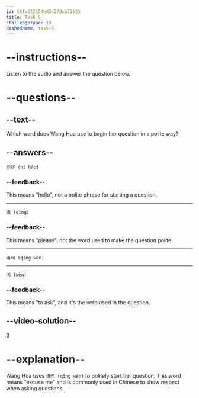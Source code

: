 ```yaml
---
id: 68fe222654ed3a27dca71523
title: Task 5
challengeType: 19
dashedName: task-5
---
```


<!-- (Audio) Wang Hua: 请问 (qǐng wèn) -->

# --instructions--

Listen to the audio and answer the question below.

# --questions--

## --text--
  
Which word does Wang Hua use to begin her question in a polite way?

## --answers--

`你好 (nǐ hǎo)`

### --feedback--

This means "hello", not a polite phrase for starting a question.

---

`请 (qǐng)`

### --feedback--

This means "please", not the word used to make the question polite.

---

`请问 (qǐng wèn)`

---

`问 (wèn)`

### --feedback--

This means "to ask", and it's the verb used in the question.

## --video-solution--

3

# --explanation--

Wang Hua uses `请问 (qǐng wèn)` to politely start her question. This word means "excuse me" and is commonly used in Chinese to show respect when asking questions.
